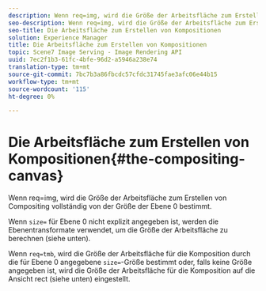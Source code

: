 ```yaml
---
description: Wenn req=img, wird die Größe der Arbeitsfläche zum Erstellen von Compositing vollständig von der Größe der Ebene 0 bestimmt.
seo-description: Wenn req=img, wird die Größe der Arbeitsfläche zum Erstellen von Compositing vollständig von der Größe der Ebene 0 bestimmt.
seo-title: Die Arbeitsfläche zum Erstellen von Kompositionen
solution: Experience Manager
title: Die Arbeitsfläche zum Erstellen von Kompositionen
topic: Scene7 Image Serving - Image Rendering API
uuid: 7ec2f1b3-61fc-4bfe-96d2-a5946a238e74
translation-type: tm+mt
source-git-commit: 7bc7b3a86fbcdc57cfdc31745fae3afc06e44b15
workflow-type: tm+mt
source-wordcount: '115'
ht-degree: 0%

---
```



# Die Arbeitsfläche zum Erstellen von Kompositionen{#the-compositing-canvas}

Wenn req=img, wird die Größe der Arbeitsfläche zum Erstellen von Compositing vollständig von der Größe der Ebene 0 bestimmt.

Wenn `size=` für Ebene 0 nicht explizit angegeben ist, werden die Ebenentransformate verwendet, um die Größe der Arbeitsfläche zu berechnen (siehe unten).

Wenn `req=tmb`, wird die Größe der Arbeitsfläche für die Komposition durch die für Ebene 0 angegebene `size=`-Größe bestimmt oder, falls keine Größe angegeben ist, wird die Größe der Arbeitsfläche für die Komposition auf die Ansicht rect (siehe unten) eingestellt.
